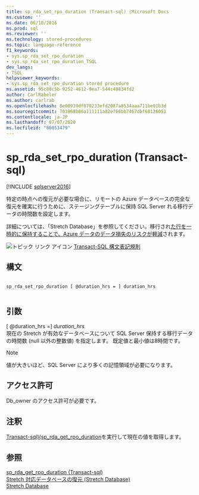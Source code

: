 ```yaml
---
title: sp_rda_set_rpo_duration (Transact-sql) |Microsoft Docs
ms.custom: ''
ms.date: 06/10/2016
ms.prod: sql
ms.reviewer: ''
ms.technology: stored-procedures
ms.topic: language-reference
f1_keywords:
- sys.sp_rda_set_rpo_duration
- sys.sp_rda_set_rpo_duration_TSQL
dev_langs:
- TSQL
helpviewer_keywords:
- sys.sp_rda_set_rpo_duration stored procedure
ms.assetid: 95c80c5b-9252-4612-9ea7-544c48834fd2
author: CarlRabeler
ms.author: carlrab
ms.openlocfilehash: 8e00939df070233efd2087a8534aaa711be01b3d
ms.sourcegitcommit: 703968b86a111111a82ef66bb7467dbf68126051
ms.contentlocale: ja-JP
ms.lasthandoff: 07/07/2020
ms.locfileid: "86053479"
---
```

# <a name="syssp_rda_set_rpo_duration-transact-sql"></a>sp_rda_set_rpo_duration (Transact-sql)
[!INCLUDE [sqlserver2016](../../includes/applies-to-version/sqlserver2016.md)]

  特定の時点への復元が必要な場合に、リモートの Azure データベースの完全な復元を確実に行うために、ステージングテーブルに保持 SQL Server れる移行データの時間数を設定します。    
    
 詳細については、「Stretch Database」を参照してください。移行され[た行を一時的に保持することで、Azure データのデータ損失のリスクが軽減](../../sql-server/stretch-database/backup-stretch-enabled-databases-stretch-database.md#stretchRPO)されます。  
   
 ![トピック リンク アイコン](../../database-engine/configure-windows/media/topic-link.gif "トピック リンク アイコン") [Transact-SQL 構文表記規則](../../t-sql/language-elements/transact-sql-syntax-conventions-transact-sql.md)    
     
## <a name="syntax"></a>構文    
    
```    
    
sp_rda_set_rpo_duration [ @duration_hrs = ] duration_hrs    
    
```    
    
## <a name="arguments"></a>引数    
 [ @duration_hrs =] *duration_hrs*    
 現在の Stretch が有効なデータベースについて SQL Server 保持する移行データの時間数 (null 以外の整数値) を指定します。 既定値と最小値は8時間です。    
 
 > [!NOTE]
 > 値が大きいほど、SQL Server により多くの記憶領域が必要になります。
    
## <a name="permissions"></a>アクセス許可    
 Db_owner のアクセス許可が必要です。    
    
## <a name="remarks"></a>注釈    
 [Transact-sql&#41;&#40;sp_rda_get_rpo_duration](../../relational-databases/system-stored-procedures/sys-sp-rda-get-rpo-duration-transact-sql.md)を実行して現在の値を取得します。    
    
## <a name="see-also"></a>参照    
 [sp_rda_get_rpo_duration &#40;Transact-sql&#41;](../../relational-databases/system-stored-procedures/sys-sp-rda-get-rpo-duration-transact-sql.md)     
 [Stretch 対応データベースの復元 (Stretch Database)](../../sql-server/stretch-database/restore-stretch-enabled-databases-stretch-database.md)     
 [Stretch Database](../../sql-server/stretch-database/stretch-database.md)    
    
  
